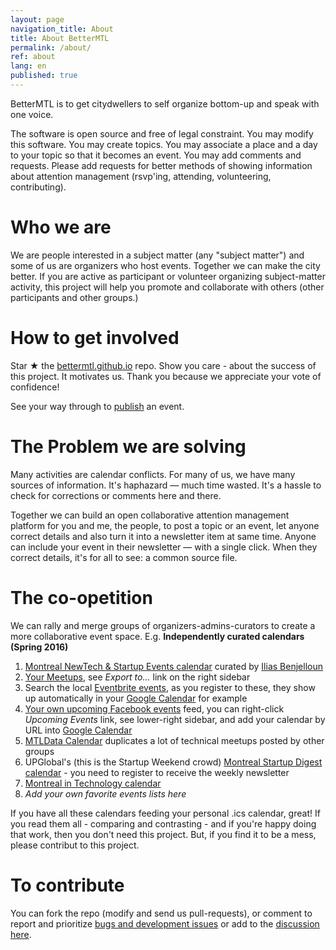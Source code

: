 ```yaml
---
layout: page
navigation_title: About
title: About BetterMTL
permalink: /about/
ref: about
lang: en
published: true
---
```


BetterMTL is to get citydwellers to self organize bottom-up and speak with one voice.

The software is open source and free of legal constraint. You may modify this software. You may create topics. You may associate a place and a day to your topic so that it becomes an event. You may add comments and requests. Please add requests for better methods of showing information about attention management (rsvp'ing, attending, volunteering, contributing).

# Who we are

We are people interested in a subject matter (any "subject matter") and some of us are organizers who host events. Together we can make the city better. If you are active as participant or volunteer organizing subject-matter activity, this project will help you promote and collaborate with others (other participants and other groups.)

# How to get involved

Star ★ the [bettermtl.github.io](https://github.com/bettermtl/bettermtl.github.io) repo. 
Show you care - about the success of this project. It motivates us. 
Thank you because we appreciate your vote of confidence!

See your way through to [publish](/create) an event.

# The Problem we are solving

Many activities are calendar conflicts. For many of us, we have many sources of information. It's haphazard — much time wasted. It's a hassle to check for corrections or comments here and there.

Together we can build an open collaborative attention management platform for you and me, the people, to post a topic or an event, let anyone correct details and also turn it into a newsletter item at same time. Anyone can include your event in their newsletter — with a single click. When they correct details, it's for all to see: a common source file.


# The co-opetition
We can rally and merge groups of organizers-admins-curators to create a more collaborative event space. 
E.g.
**Independently curated calendars (Spring 2016)**

1. [Montreal NewTech & Startup Events calendar](http://notman.org/event-space/#mtltech) curated by [Ilias Benjelloun](https://www.linkedin.com/in/iliasbenjelloun)
1. [Your Meetups](http://www.meetup.com/find/events/?allMeetups=true&radius=50&userFreeform=Montr%C3%A9al%2C+QC&mcId=z278063&mcName=Montr%C3%A9al%2C+Qu%C3%A9bec%2C+CA&eventFilter=mysugg), see *Export to...* link on the right sidebar
1. Search the local [Eventbrite events](https://www.eventbrite.ca/d/canada--montreal/events/?crt=regular&sort=best&view=list), as you register to these, they show up automatically in your [Google Calendar](https://calendar.google.com/) for example
1. [Your own upcoming Facebook events](https://www.facebook.com/events/upcoming) feed, you can right-click *Upcoming Events* link, see lower-right sidebar, and add your calendar by URL into [Google Calendar](https://calendar.google.com/)
1. [MTLData Calendar](http://mtldata.com/calendar/) duplicates a lot of technical meetups posted by other groups
1. UPGlobal's (this is the Startup Weekend crowd) [Montreal Startup Digest calendar](https://www.startupdigest.com/digests/montreal) - you need to register to receive the weekly newsletter
1. [Montreal in Technology calendar](http://www.montrealintechnology.com/calendar/)
1. *Add your own favorite events lists here*

If you have all these calendars feeding your personal .ics calendar, great! 
If you read them all - comparing and contrasting - and 
if you're happy doing that work, then you don't need this project.
But, if you find it to be a mess, please contribut to this project.

# To contribute
You can fork the repo (modify and send us pull-requests), or 
comment to report and prioritize [bugs and development issues](waffle.io/bettermtl/bettermtl.github.io) or
add to the [discussion here](gitter.im/bettermtl/general).
